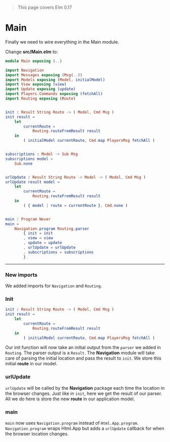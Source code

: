 > This page covers Elm 0.17

# Main

Finally we need to wire everything in the Main module.

Change __src/Main.elm__ to:

```elm
module Main exposing (..)

import Navigation
import Messages exposing (Msg(..))
import Models exposing (Model, initialModel)
import View exposing (view)
import Update exposing (update)
import Players.Commands exposing (fetchAll)
import Routing exposing (Route)


init : Result String Route -> ( Model, Cmd Msg )
init result =
    let
        currentRoute =
            Routing.routeFromResult result
    in
        ( initialModel currentRoute, Cmd.map PlayersMsg fetchAll )


subscriptions : Model -> Sub Msg
subscriptions model =
    Sub.none


urlUpdate : Result String Route -> Model -> ( Model, Cmd Msg )
urlUpdate result model =
    let
        currentRoute =
            Routing.routeFromResult result
    in
        ( { model | route = currentRoute }, Cmd.none )


main : Program Never
main =
    Navigation.program Routing.parser
        { init = init
        , view = view
        , update = update
        , urlUpdate = urlUpdate
        , subscriptions = subscriptions
        }
```

---

### New imports

We added imports for `Navigation` and `Routing`.

### Init

```elm
init : Result String Route -> ( Model, Cmd Msg )
init result =
    let
        currentRoute =
            Routing.routeFromResult result
    in
        ( initialModel currentRoute, Cmd.map PlayersMsg fetchAll )
```

Our init function will now take an initial output from the `parser` we added in `Routing`. The parser output is a `Result`. The __Navigation__ module will take care of parsing the initial location and pass the result to `init`. We store this initial __route__ in our model.

### urlUpdate

`urlUpdate` will be called by the __Navigation__ package each time the location in the browser changes. Just like in `init`, here we get the result of our parser. All we do here is store the new __route__ in our application model.

### main

`main` now uses `Navigation.program` instead of `Html.App.program`.  `Navigation.program` wraps Html.App but adds a `urlUpdate` callback for when the browser location changes.
